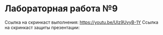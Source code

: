 # Лабораторная работа №9

Ссылка на скринкаст выполнения:  https://youtu.be/Ulz9UvyB-1Y
Ссылка на скринкаст защиты презентации: 

